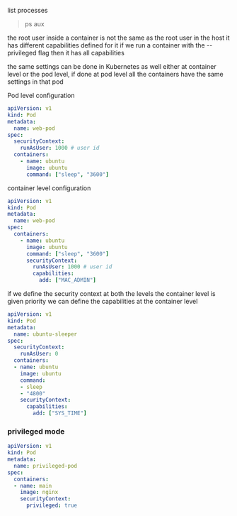 list processes
> ps aux

the root user inside a container is not the same as the root user in the host
it has different capabilities defined for it
if we run a container with the --privileged flag then it has all capabilities

the same settings can be done in Kubernetes as well
either at container level or the pod level, if done at pod level all the containers have the same settings in that pod

Pod level configuration
```yml
apiVersion: v1
kind: Pod
metadata:
  name: web-pod
spec: 
  securityContext:
    runAsUser: 1000 # user id
  containers:
    - name: ubuntu
      image: ubuntu
      command: ["sleep", "3600"]
```

container level configuration
```yml
apiVersion: v1
kind: Pod
metadata:
  name: web-pod
spec: 
  containers:
    - name: ubuntu
      image: ubuntu
      command: ["sleep", "3600"]
      securityContext:
	    runAsUser: 1000 # user id
	    capabilities:
	      add: ["MAC_ADMIN"]
```

if we define the security context at both the levels the container level is given priority
we can define the capabilities at the container level

```yml
apiVersion: v1
kind: Pod
metadata:
  name: ubuntu-sleeper
spec:
  securityContext:
    runAsUser: 0
  containers:
  - name: ubuntu
    image: ubuntu
    command:
    - sleep
    - "4800"
    securityContext:
      capabilities:
        add: ["SYS_TIME"]
```

### privileged mode
```yml
apiVersion: v1
kind: Pod
metadata:
  name: privileged-pod
spec:
  containers:
  - name: main
    image: nginx
    securityContext:
      privileged: true
```